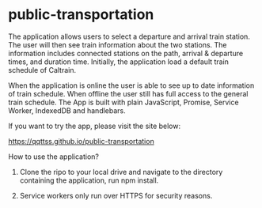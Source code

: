 # public-transportation

The application allows users to select a departure and arrival train station. The user will then see train information about the two stations. The information includes connected stations on the path, arrival & departure times, and duration time.
Initially, the application load a default train schedule of Caltrain.   

When the application is online the user is able to see up to date information of train schedule. When offline the user still has full access to the general train schedule.
The App is built with plain JavaScript, Promise, Service Worker, IndexedDB and handlebars.

If you want to try the app, please visit the site below:

https://qqttss.github.io/public-transportation

How to use the application?

1) Clone the ripo to your local drive and navigate to the directory containing the application, run npm install.

2) Service workers only run over HTTPS for security reasons.
